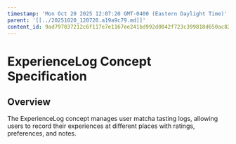 ```yaml
---
timestamp: 'Mon Oct 20 2025 12:07:20 GMT-0400 (Eastern Daylight Time)'
parent: '[[../20251020_120720.a19a9c79.md]]'
content_id: 9ad797037212c6f117e7e1167ee241bd992d0042f723c399818d650ac82d30d7
---
```


# ExperienceLog Concept Specification

## Overview

The ExperienceLog concept manages user matcha tasting logs, allowing users to record their experiences at different places with ratings, preferences, and notes.
